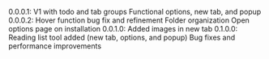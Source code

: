 0.0.0.1:
	V1 with todo and tab groups
	Functional options, new tab, and popup
0.0.0.2:
	Hover function bug fix and refinement
	Folder organization
	Open options page on installation
0.0.1.0:
	Added images in new tab
0.1.0.0:
	Reading list tool added (new tab, options, and popup)
	Bug fixes and performance improvements